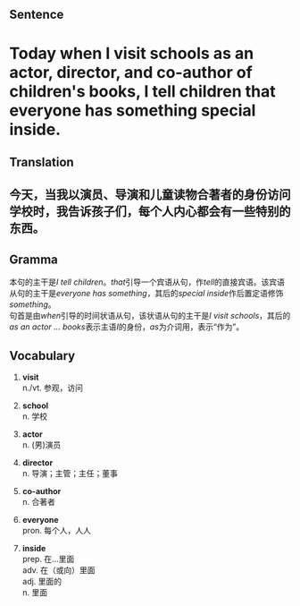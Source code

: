 ## Sentence

<h1>Today when I visit schools as an actor, director, and co-author of children's books, I tell children that everyone has something special inside.</h1>

## Translation

<h2>今天，当我以演员、导演和儿童读物合著者的身份访问学校时，我告诉孩子们，每个人内心都会有一些特别的东西。</h2>

## Gramma     

本句的主干是*I tell children*。*that*引导一个宾语从句，作*tell*的直接宾语。该宾语从句的主干是*everyone has something*，其后的*special inside*作后置定语修饰*something*。    
句首是由*when*引导的时间状语从句，该状语从句的主干是*I visit schools*，其后的*as an actor ... books*表示主语*I*的身份，*as*为介词用，表示“作为”。

## Vocabulary   

1. **visit**     
n./vt. 参观，访问      

2. **school**      
n. 学校       

3. **actor**      
n. (男)演员       

4. **director**      
n. 导演；主管；主任；董事       

5. **co-author**      
n. 合著者       

6. **everyone**       
pron. 每个人，人人       

7. **inside**       
prep. 在...里面      
adv. 在（或向）里面      
adj. 里面的       
n. 里面       

